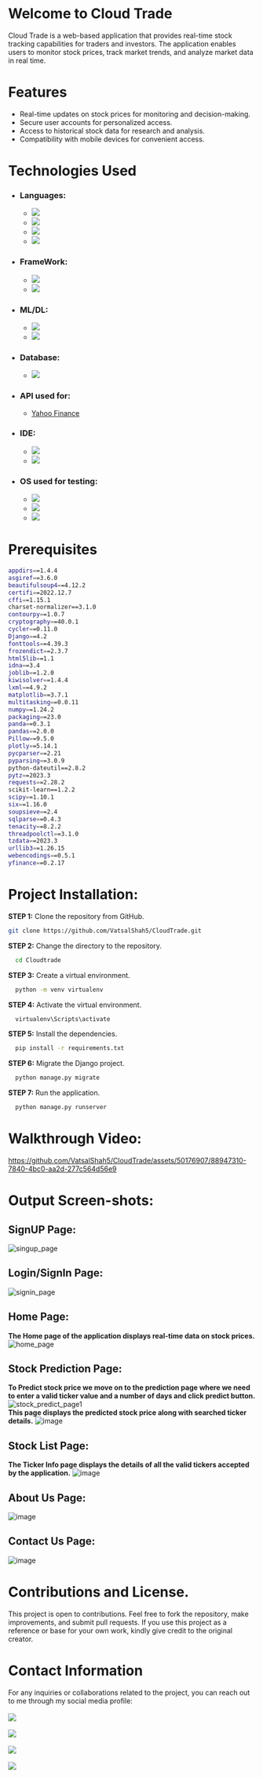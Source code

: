# Welcome to Cloud Trade

Cloud Trade is a web-based application that provides real-time stock tracking capabilities for traders and investors. The application enables users to monitor stock prices, track market trends, and analyze market data in real time.

# Features
* Real-time updates on stock prices for monitoring and decision-making.
* Secure user accounts for personalized access.
* Access to historical stock data for research and analysis.
* Compatibility with mobile devices for convenient access.

# Technologies Used
- ### Languages:
  - <a href="https://www.python.org/"><img src="https://img.shields.io/badge/Python-FFD43B?style=for-the-badge&logo=python&logoColor=blue"></a>
  - <a href="https://en.wikipedia.org/wiki/HTML"><img src="https://img.shields.io/badge/HTML5-E34F26?style=for-the-badge&logo=html5&logoColor=white"></a>
  - <a href="https://en.wikipedia.org/wiki/CSS"><img src="https://img.shields.io/badge/CSS3-1572B6?style=for-the-badge&logo=css3&logoColor=white"></a>
  - <a href="https://en.wikipedia.org/wiki/JavaScript"><img src="https://img.shields.io/badge/JavaScript-323330?style=for-the-badge&logo=javascript&logoColor=F7DF1E"></a>
- ### FrameWork:
  - <a href="https://www.djangoproject.com/"><img src="https://img.shields.io/badge/Django-092E20?style=for-the-badge&logo=django&logoColor=green"></a>
  - <a href="https://getbootstrap.com/"><img src="https://img.shields.io/badge/Bootstrap-563D7C?style=for-the-badge&logo=bootstrap&logoColor=white"></a>
- ### ML/DL:
  - <a href="https://numpy.org/"><img src="https://img.shields.io/badge/Numpy-777BB4?style=for-the-badge&logo=numpy&logoColor=white"></a>
  - <a href="https://pandas.pydata.org/"><img src="https://img.shields.io/badge/Pandas-2C2D72?style=for-the-badge&logo=pandas&logoColor=white"></a>
- ### Database:
  - <a href="https://www.sqlite.org/index.html"><img src="https://img.shields.io/badge/SQLite-07405E?style=for-the-badge&logo=sqlite&logoColor=white"></a>
- ### API used for:
  - <a href="https://pypi.org/project/yfinance/">Yahoo Finance</a>
- ### IDE:
  - <a href="https://code.visualstudio.com/"><img src="https://img.shields.io/badge/Visual_Studio_Code-0078D4?style=for-the-badge&logo=visual%20studio%20code&logoColor=white"></a>
  - <a href="https://www.jetbrains.com/pycharm/"><img src="https://img.shields.io/badge/PyCharm-000000.svg?&style=for-the-badge&logo=PyCharm&logoColor=white"></a>
- ### OS used for testing:
  - <img src="https://img.shields.io/badge/Windows-0078D6?style=for-the-badge&logo=windows&logoColor=white">
  - <img src="https://img.shields.io/badge/mac%20os-000000?style=for-the-badge&logo=apple&logoColor=white">
  - <img src="https://img.shields.io/badge/Ubuntu-E95420?style=for-the-badge&logo=ubuntu&logoColor=white">
# Prerequisites
```bash
appdirs==1.4.4
asgiref==3.6.0
beautifulsoup4==4.12.2
certifi==2022.12.7
cffi==1.15.1
charset-normalizer==3.1.0
contourpy==1.0.7
cryptography==40.0.1
cycler==0.11.0
Django==4.2
fonttools==4.39.3
frozendict==2.3.7
html5lib==1.1
idna==3.4
joblib==1.2.0
kiwisolver==1.4.4
lxml==4.9.2
matplotlib==3.7.1
multitasking==0.0.11
numpy==1.24.2
packaging==23.0
panda==0.3.1
pandas==2.0.0
Pillow==9.5.0
plotly==5.14.1
pycparser==2.21
pyparsing==3.0.9
python-dateutil==2.8.2
pytz==2023.3
requests==2.28.2
scikit-learn==1.2.2
scipy==1.10.1
six==1.16.0
soupsieve==2.4
sqlparse==0.4.3
tenacity==8.2.2
threadpoolctl==3.1.0
tzdata==2023.3
urllib3==1.26.15
webencodings==0.5.1
yfinance==0.2.17
```

# Project Installation:
**STEP 1:** Clone the repository from GitHub.<br>
```bash 
git clone https://github.com/VatsalShah5/CloudTrade.git
```
**STEP 2:** Change the directory to the repository.<br>
```bash
  cd Cloudtrade
```
**STEP 3:** Create a virtual environment.<br>
```bash
  python -m venv virtualenv
```
**STEP 4:** Activate the virtual environment.<br>
```bash
  virtualenv\Scripts\activate
```
**STEP 5:** Install the dependencies.<br>
```bash
  pip install -r requirements.txt
```
**STEP 6:** Migrate the Django project.<br>
```bash
  python manage.py migrate
```
**STEP 7:** Run the application.<br>
```bash
  python manage.py runserver
```
# Walkthrough Video:
https://github.com/VatsalShah5/CloudTrade/assets/50176907/88947310-7840-4bc0-aa2d-277c564d56e9
# Output Screen-shots:
## SignUP Page:
![singup_page](https://github.com/VatsalShah5/CloudTrade/assets/50176907/87cc4cb1-c0f8-4f5f-a976-b4b2488da644)
## Login/SignIn Page:
![signin_page](https://github.com/VatsalShah5/CloudTrade/assets/50176907/81ea5a92-a2ca-41d4-bcfe-0dc12c2a73b6)
## Home Page:
**The Home page of the application displays real-time data on stock prices.**
![home_page](https://github.com/VatsalShah5/CloudTrade/assets/50176907/a17b0bc3-7a3b-4f5f-a5a6-5a9daad2105b)
## Stock Prediction Page:
**To Predict stock price we move on to the prediction page where we need to enter a valid ticker value and a number of days and click predict button.**
![stock_predict_page1](https://github.com/VatsalShah5/CloudTrade/assets/50176907/7a51f506-89c8-45c9-81b2-f82a215f84da)
<br>
**This page displays the predicted stock price along with searched ticker details.**
![image](https://github.com/VatsalShah5/CloudTrade/assets/50176907/5bb4644f-6c79-42ae-a678-d9b442ceba92)
## Stock List Page:
**The Ticker Info page displays the details of all the valid tickers accepted by the application.**
![image](https://github.com/VatsalShah5/CloudTrade/assets/50176907/381089a6-ec8d-41c8-ad64-db1ae661d51a)
## About Us Page:
![image](https://github.com/VatsalShah5/CloudTrade/assets/50176907/772d54a1-45e6-479f-9557-84ba294373fa)
## Contact Us Page:
![image](https://github.com/VatsalShah5/CloudTrade/assets/50176907/b8ca9510-7ba6-4587-88f9-b2ac8aad7052)
# Contributions and License.
This project is open to contributions. Feel free to fork the repository, make improvements, and submit pull requests. If you use this project as a reference or base for your own work, kindly give credit to the original creator.
# Contact Information
For any inquiries or collaborations related to the project, you can reach out to me through my social media profile:<br>
<br>
<a href="https://www.instagram.com/real.khopdi/">
<img src="https://img.shields.io/badge/Instagram-E4405F?style=for-the-badge&logo=instagram&logoColor=white"></a><br>
<br>
<a href="https://twitter.com/realKhopDi">
<img src="https://img.shields.io/badge/Twitter-1DA1F2?style=for-the-badge&logo=twitter&logoColor=white"></a><br>
<br>
<a href="https://www.facebook.com/VatsalShah55">
<img src="https://img.shields.io/badge/Facebook-1877F2?style=for-the-badge&logo=facebook&logoColor=white"><br>
<br>
<a href="https://www.linkedin.com/in/vatsal-shah-297332175/">
<img src="https://img.shields.io/badge/LinkedIn-0077B5?style=for-the-badge&logo=linkedin&logoColor=white"><br>
<br>
